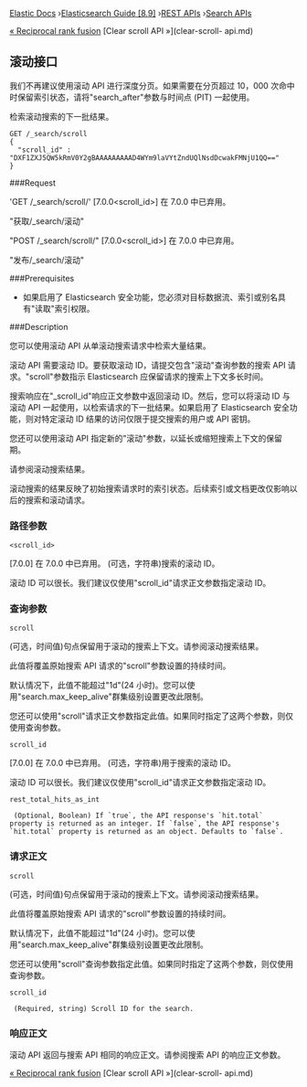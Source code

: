 

[Elastic Docs](/guide/) ›[Elasticsearch Guide [8.9]](index.md) ›[REST
APIs](rest-apis.md) ›[Search APIs](search.md)

[« Reciprocal rank fusion](rrf.md) [Clear scroll API »](clear-scroll-
api.md)

## 滚动接口

我们不再建议使用滚动 API 进行深度分页。如果需要在分页超过 10，000 次命中时保留索引状态，请将"search_after"参数与时间点 (PIT) 一起使用。

检索滚动搜索的下一批结果。

    
    
    GET /_search/scroll
    {
      "scroll_id" : "DXF1ZXJ5QW5kRmV0Y2gBAAAAAAAAAD4WYm9laVYtZndUQlNsdDcwakFMNjU1QQ=="
    }

###Request

'GET /_search/scroll/' [7.0.0<scroll_id>] 在 7.0.0 中已弃用。

"获取/_search/滚动"

"POST /_search/scroll/" [7.0.0<scroll_id>] 在 7.0.0 中已弃用。

"发布/_search/滚动"

###Prerequisites

* 如果启用了 Elasticsearch 安全功能，您必须对目标数据流、索引或别名具有"读取"索引权限。

###Description

您可以使用滚动 API 从单滚动搜索请求中检索大量结果。

滚动 API 需要滚动 ID。要获取滚动 ID，请提交包含"滚动"查询参数的搜索 API 请求。"scroll"参数指示 Elasticsearch 应保留请求的搜索上下文多长时间。

搜索响应在"_scroll_id"响应正文参数中返回滚动 ID。然后，您可以将滚动 ID 与滚动 API 一起使用，以检索请求的下一批结果。如果启用了 Elasticsearch 安全功能，则对特定滚动 ID 结果的访问仅限于提交搜索的用户或 API 密钥。

您还可以使用滚动 API 指定新的"滚动"参数，以延长或缩短搜索上下文的保留期。

请参阅滚动搜索结果。

滚动搜索的结果反映了初始搜索请求时的索引状态。后续索引或文档更改仅影响以后的搜索和滚动请求。

### 路径参数

`<scroll_id>`

    

[7.0.0] 在 7.0.0 中已弃用。 (可选，字符串)搜索的滚动 ID。

滚动 ID 可以很长。我们建议仅使用"scroll_id"请求正文参数指定滚动 ID。

### 查询参数

`scroll`

    

(可选，时间值)句点保留用于滚动的搜索上下文。请参阅滚动搜索结果。

此值将覆盖原始搜索 API 请求的"scroll"参数设置的持续时间。

默认情况下，此值不能超过"1d"(24 小时)。您可以使用"search.max_keep_alive"群集级别设置更改此限制。

您还可以使用"scroll"请求正文参数指定此值。如果同时指定了这两个参数，则仅使用查询参数。

`scroll_id`

    

[7.0.0] 在 7.0.0 中已弃用。 (可选，字符串)用于搜索的滚动 ID。

滚动 ID 可以很长。我们建议仅使用"scroll_id"请求正文参数指定滚动 ID。

`rest_total_hits_as_int`

     (Optional, Boolean) If `true`, the API response's `hit.total` property is returned as an integer. If `false`, the API response's `hit.total` property is returned as an object. Defaults to `false`. 

### 请求正文

`scroll`

    

(可选，时间值)句点保留用于滚动的搜索上下文。请参阅滚动搜索结果。

此值将覆盖原始搜索 API 请求的"scroll"参数设置的持续时间。

默认情况下，此值不能超过"1d"(24 小时)。您可以使用"search.max_keep_alive"群集级别设置更改此限制。

您还可以使用"scroll"查询参数指定此值。如果同时指定了这两个参数，则仅使用查询参数。

`scroll_id`

     (Required, string) Scroll ID for the search. 

### 响应正文

滚动 API 返回与搜索 API 相同的响应正文。请参阅搜索 API 的响应正文参数。

[« Reciprocal rank fusion](rrf.md) [Clear scroll API »](clear-scroll-
api.md)
